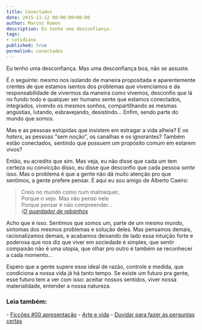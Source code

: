 ```yaml
---
title: Conectados
date: 2015-11-12 00:00:00+00:00
author: Marcos Ramon
description: Eu tenho uma desconfiança.
tags:
- cotidiano
published: true
permalink: conectados
---
```

Eu tenho uma desconfiança. Mas uma desconfiança boa,  não se assuste.

É o seguinte: mesmo nos isolando de maneira propositada e aparentemente crentes de que estamos isentos dos problemas que vivenciamos e da responsabilidade de vivermos da maneira como vivemos, desconfio que lá no fundo todo e qualquer ser humano sente que estamos conectados, integrados, vivendo os mesmos sonhos, compartilhando as mesmas angústias, lutando, esbravejando, desistindo... Enfim, sendo parte do mundo que somos.

Mas e as pessoas estúpidas que insistem em estragar a vida alheia? E os *haters*, as pessoas "sem noção", os canalhas e os ignorantes? Também estão conectados, sentindo que possuem um propósito comum em estarem vivos? 

Então, eu acredito que sim. Mas veja, eu não disse que cada um tem certeza ou convicção disso, eu disse que desconfio que cada pessoa *sente* isso. Mas o problema é que a gente não dá muito atenção pro que sentimos, a gente prefere pensar. E aqui eu sou amigo de Alberto Caeiro:

> Creio no mundo como num malmequer,<br>
Porque o vejo. Mas não penso nele<br>
Porque pensar é não compreender...<br>
*([O guardador de rebanhos](http://www.dominiopublico.gov.br/download/texto/pe000001.pdf)*

Acho que é isso. Sentimos que somos um, parte de um mesmo mundo, sintomas dos mesmos problemas e solução deles. Mas pensamos demais, racionalizamos demais, e acabamos deixando de lado essa intuição forte e poderosa que nos diz que viver em sociedade é simples, que sentir compaixão não é uma utopia, que olhar pro outro é também se reconhecer a cada momento...

Espero que a gente supere esse ideal de razão, controle e medida, que condiciona a nossa vida já há tanto tempo. Se existe um futuro pra gente, esse futuro tem a ver com isso: aceitar nossos sentidos, viver nossa materialidade, entender a nossa natureza.



<h3>Leia também:</h3>
- <a href="/ficcoes-00-apresentacao">Ficções #00   apresentação</a>
- <a href="/arte-e-vida">Arte e vida</a>
- <a href="/duvidar-para-fazer-as-perguntas-certas">Duvidar para fazer as perguntas certas</a>
